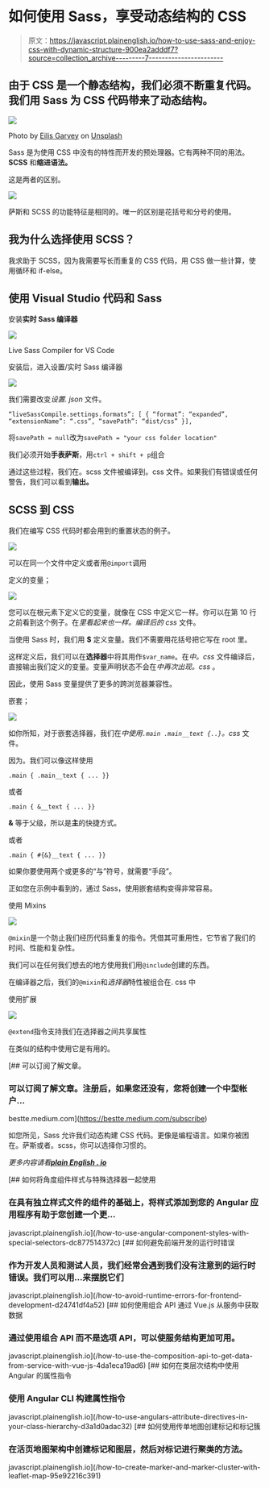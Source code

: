 # 如何使用 Sass，享受动态结构的 CSS

> 原文：<https://javascript.plainenglish.io/how-to-use-sass-and-enjoy-css-with-dynamic-structure-900ea2adddf7?source=collection_archive---------7----------------------->

## 由于 CSS 是一个静态结构，我们必须不断重复代码。我们用 Sass 为 CSS 代码带来了动态结构。

![](img/ed2bfb6a00ba762ecd5457df8d9db7ca.png)

Photo by [Eilis Garvey](https://unsplash.com/@eilisgarvey?utm_source=medium&utm_medium=referral) on [Unsplash](https://unsplash.com?utm_source=medium&utm_medium=referral)

Sass 是为使用 CSS 中没有的特性而开发的预处理器。它有两种不同的用法。 **SCSS** 和**缩进语法。**

这是两者的区别。

![](img/63abe42179d17f8a2d8a11ad62bf25fb.png)

萨斯和 SCSS 的功能特征是相同的。唯一的区别是花括号和分号的使用。

## **我为什么选择使用 SCSS？**

我求助于 SCSS，因为我需要写长而重复的 CSS 代码，用 CSS 做一些计算，使用循环和 if-else。

## **使用 Visual Studio 代码和 Sass**

安装**实时 Sass 编译器**

![](img/d23923da88fb38b9b6c3a2f8babb7382.png)

Live Sass Compiler for VS Code

安装后，进入设置/实时 Sass 编译器

![](img/6932c6eafec009a795557f98ed9015a2.png)

我们需要改变*设置. json* 文件。

```
“liveSassCompile.settings.formats”: [ { “format”: “expanded”, “extensionName”: “.css”, “savePath”: “dist/css” }],
```

将`savePath = null`改为`savePath = "your css folder location"`

我们必须开始**手表萨斯**，用`ctrl + shift + p`组合

通过这些过程，我们在。scss 文件被编译到。css 文件。如果我们有错误或任何警告，我们可以看到**输出。**

## SCSS 到 CSS

我们在编写 CSS 代码时都会用到的重置状态的例子。

![](img/38195f066d71d287944a8a93ba730611.png)

可以在同一个文件中定义或者用`@import`调用

定义的变量；

![](img/142686114769f6a27b88c6a2771e4e4d.png)

您可以在根元素下定义它的变量，就像在 CSS 中定义它一样。你可以在第 10 行之前看到这个例子。在*里看起来也一样。编译后的 css* 文件。

当使用 Sass 时，我们用 **$** 定义变量。我们不需要用花括号把它写在 root 里。

这样定义后，我们可以在**选择器**中将其用作`$var_name`。在*中。css* 文件编译后，直接输出我们定义的变量。变量声明状态不会在*中再次出现。css* 。

因此，使用 Sass 变量提供了更多的跨浏览器兼容性。

嵌套；

![](img/972d151475a7d076a146215c8596ba46.png)

如你所知，对于嵌套选择器，我们在*中使用`.main .main__text {..}`。css* 文件。

因为。我们可以像这样使用

`.main { .main__text { ... }}`

或者

`.main { &__text { ... }}`

**&** 等于父级，所以是**主**的快捷方式。

或者

`.main { #{&}__text { ... }}`

如果你要使用两个或更多的“与”符号，就需要“手段”。

正如您在示例中看到的，通过 Sass，使用嵌套结构变得非常容易。

使用 Mixins

![](img/0579930fdf6a322a94d5893f5cae00dc.png)

`@mixin`是一个防止我们经历代码重复的指令。凭借其可重用性，它节省了我们的时间、性能和复杂性。

我们可以在任何我们想去的地方使用我们用`@include`创建的东西。

在编译器之后，我们的`@mixin`和*选择器*特性被组合在. css 中

使用扩展

![](img/a08b869743c31a51cf93940a54e5a378.png)

`@extend`指令支持我们在选择器之间共享属性

在类似的结构中使用它是有用的。

[](https://bestte.medium.com/subscribe) [## 可以订阅了解文章。

### 可以订阅了解文章。注册后，如果您还没有，您将创建一个中型帐户…

bestte.medium.com](https://bestte.medium.com/subscribe) 

如您所见，Sass 允许我们动态构建 CSS 代码。更像是编程语言。如果你被困在。萨斯或者。scss，你可以选择你习惯的。

*更多内容请看*[***plain English . io***](http://plainenglish.io/)

[](/how-to-use-angular-component-styles-with-special-selectors-dc877514372c) [## 如何将角度组件样式与特殊选择器一起使用

### 在具有独立样式文件的组件的基础上，将样式添加到您的 Angular 应用程序有助于您创建一个更…

javascript.plainenglish.io](/how-to-use-angular-component-styles-with-special-selectors-dc877514372c) [](/how-to-avoid-runtime-errors-for-frontend-development-d24741df4a52) [## 如何避免前端开发的运行时错误

### 作为开发人员和测试人员，我们经常会遇到我们没有注意到的运行时错误。我们可以用…来摆脱它们

javascript.plainenglish.io](/how-to-avoid-runtime-errors-for-frontend-development-d24741df4a52) [](/how-to-use-the-composition-api-to-get-data-from-service-with-vue-js-4da1eca19ad6) [## 如何使用组合 API 通过 Vue.js 从服务中获取数据

### 通过使用组合 API 而不是选项 API，可以使服务结构更加可用。

javascript.plainenglish.io](/how-to-use-the-composition-api-to-get-data-from-service-with-vue-js-4da1eca19ad6) [](/how-to-use-angulars-attribute-directives-in-your-class-hierarchy-d3a1d0adac32) [## 如何在类层次结构中使用 Angular 的属性指令

### 使用 Angular CLI 构建属性指令

javascript.plainenglish.io](/how-to-use-angulars-attribute-directives-in-your-class-hierarchy-d3a1d0adac32) [](/how-to-create-marker-and-marker-cluster-with-leaflet-map-95e92216c391) [## 如何使用传单地图创建标记和标记簇

### 在活页地图架构中创建标记和图层，然后对标记进行聚类的方法。

javascript.plainenglish.io](/how-to-create-marker-and-marker-cluster-with-leaflet-map-95e92216c391)
